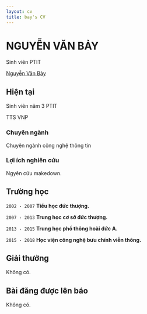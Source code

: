 ```yaml
---
layout: cv
title: bay's CV
---
```

# NGUYỄN VĂN BẢY
Sinh viên PTIT

<div id="webaddress">
  <a href="https://vi.wikipedia.org/wiki/Nguy%E1%BB%85n_V%C4%83n_B%E1%BA%A3y_(A)">Nguyễn Văn Bảy</a>
</div>


## Hiện tại

Sinh viên năm 3 PTIT

TTS VNP

### Chuyên ngành

Chuyên ngành công nghệ thông tin

### Lợi ích nghiên cứu

Ngyên cứu makedown.


## Trường học

`2002 - 2007`
__Tiểu học đức thượng.__

`2007 - 2013`
__Trung học cơ sở đức thượng.__

`2013 - 2015`
__Trung học phổ thông hoài đức A.__

`2015 - 2018`
__Học viện công nghệ bưu chính viễn thông.__

## Giải thưởng

Không có.

## Bài đăng được lên báo

Không có.

<!-- ### Footer

Last updated: March 2018 -->


